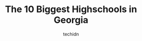 ---
layout: ampstory
image: https://i0.wp.com/paketmu.com/wp-content/uploads/2023/06/charles-r-drew-high-school-0-in-georgia-1686365816.jpeg?resize=640,853
author: techidn
featured: false
description: Explore the diverse Highschool scene in Georgia, home to an incredible selection of 10 establishments catering to every taste. Whether youre in search of iconic favorites or undiscovered tr
title: The 10 Biggest Highschools in Georgia
cover:
   title: The 10 Biggest Highschools in Georgia
   subtitle: RICKPATE
   background: https://paketmu.com/wp-content/uploads/2023/06/charles-r-drew-high-school-0-in-georgia-1686365816.jpeg

pages: 
 - layout: thirds
   top: <h1>#1 North Atlanta High School</h1>
   bottom: "<p>Incredible campus. Beautiful, modern facilities.</p>"
   background: https://paketmu.com/wp-content/uploads/2023/06/charles-r-drew-high-school-1-in-georgia-1686365816.jpeg
   backgroundblur: true
 - layout: thirds
   top: <h1>#2 Lakeside High School</h1>
   bottom: "<p>I have two students here. One is going into her 3rd year at Lakeside, the other is just starting out. Sports are WAY overpriced. I mean horribly overpriced. The bathrooms</p>"
   background: https://paketmu.com/wp-content/uploads/2023/06/charles-r-drew-high-school-2-in-georgia-1686365817.jpeg
   cta:
      link: https://paketmu.com/the-10-biggest-highschools-in-georgia/
      text: The 10 Biggest Highschools in Georgia
 - layout: thirds
   top: <h1>#3 Charles R. Drew High School</h1>
   bottom: "<p>I would like to express my concerns with the ongoing bullying that is at this school. My daughter was a victim of bullying from several students for more than 2 months. O</p>"
   background: https://paketmu.com/wp-content/uploads/2023/06/charles-r-drew-high-school-3-in-georgia-1686365818.jpeg
   cta:
      link: https://paketmu.com/the-10-biggest-highschools-in-georgia/
      text: The 10 Biggest Highschools in Georgia
 - layout: thirds
   top: <h1>#4 Forest Park High School</h1>
   bottom: "<p>5452 Phillips Dr, Forest Park, GA 30297, United States</p>"
   background: https://images.unsplash.com/photo-1618005182384-a83a8bd57fbe?ixlib=rb-4.0.3&ixid=MnwxMjA3fDB8MHxwaG90by1wYWdlfHx8fGVufDB8fHx8&auto=format&fit=crop&w=640&h=853&q=80
   cta:
      link: https://paketmu.com/the-10-biggest-highschools-in-georgia/
      text: The 10 Biggest Highschools in Georgia
 - layout: thirds
   top: <h1>#5 Northview High School</h1>
   bottom: "<p>10625 Parsons Rd, Johns Creek, GA 30097, United States</p>"
   background: https://images.unsplash.com/photo-1608501821300-4f99e58bba77?ixlib=rb-4.0.3&ixid=MnwxMjA3fDB8MHxwaG90by1wYWdlfHx8fGVufDB8fHx8&auto=format&fit=crop&w=640&h=853&q=80
   cta:
      link: https://paketmu.com/the-10-biggest-highschools-in-georgia/
      text: The 10 Biggest Highschools in Georgia
 - layout: thirds
   top: <h1>#6 Riverdale High School</h1>
   bottom: "<p>160 Roberts Dr, Riverdale, GA 30274, United States</p>"
   background: https://images.unsplash.com/photo-1534312527009-56c7016453e6?ixlib=rb-4.0.3&ixid=MnwxMjA3fDB8MHxwaG90by1wYWdlfHx8fGVufDB8fHx8&auto=format&fit=crop&w=640&h=853&q=80
   cta:
      link: https://paketmu.com/the-10-biggest-highschools-in-georgia/
      text: The 10 Biggest Highschools in Georgia
 - layout: thirds
   top: <h1>#7 Dutchtown High School</h1>
   bottom: "<p>149 Mitchell Rd, Hampton, GA 30228, United States</p>"
   background: https://images.unsplash.com/photo-1541356665065-22676f35dd40?ixlib=rb-4.0.3&ixid=MnwxMjA3fDB8MHxwaG90by1wYWdlfHx8fGVufDB8fHx8&auto=format&fit=crop&w=640&h=853&q=80
   cta:
      link: https://paketmu.com/the-10-biggest-highschools-in-georgia/
      text: The 10 Biggest Highschools in Georgia
 - layout: thirds
   middle: Continue reading...
   background: https://plus.unsplash.com/premium_photo-1664640458616-3c74f8cb4589?ixlib=rb-4.0.3&ixid=MnwxMjA3fDB8MHxwaG90by1wYWdlfHx8fGVufDB8fHx8&auto=format&fit=crop&w=640&h=853&q=80
   cta:
      link: https://paketmu.com/the-10-biggest-highschools-in-georgia/
      text: The 10 Biggest Highschools in Georgia
      
---